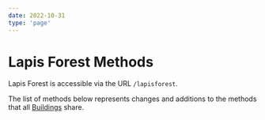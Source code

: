 ```yaml
---
date: 2022-10-31
type: 'page'
---
```


# Lapis Forest Methods

Lapis Forest is accessible via the URL `/lapisforest`.

The list of methods below represents changes and additions to the methods that all [Buildings](/api/Buildings) share.

